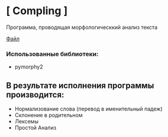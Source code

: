 # [ Compling ]
Программа, проводящая морфологическкий анализ текста

[Файл](https://github.com/amaliyazar/compling/blob/master/7.py)

### Использованные библиотеки:
* pymorphy2

## В результате исполнения программы производится:
* Нормализование слова (перевод в именительный падеж)
* Склонение в родительном
* Лексемы
* Простой Анализ
